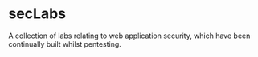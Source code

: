 # secLabs
A collection of labs relating to web application security, which have been continually built whilst pentesting.
